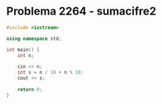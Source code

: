 # Problema 2264 - sumacifre2
```c++
#include <iostream>

using namespace std;

int main() {
    int n;
    
    cin >> n;
    int s = n / 10 + n % 10;
    cout << s;
    
    return 0;
}
```
